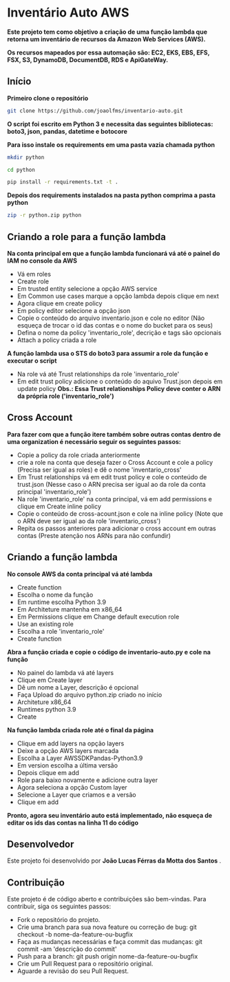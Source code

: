 # Inventário Auto AWS

**Este projeto tem como objetivo a criação de uma função lambda que retorna um inventário de recursos da Amazon Web Services (AWS).** 

**Os recursos mapeados por essa automação são: EC2, EKS, EBS, EFS, FSX, S3, DynamoDB, DocumentDB, RDS e ApiGateWay.**

## Início

**Primeiro clone o repositório**

```bash
git clone https://github.com/joaolfms/inventario-auto.git
```

**O script foi escrito em Python 3 e necessita das seguintes bibliotecas: boto3, json, pandas, datetime e botocore**

**Para isso instale os requirements em uma pasta vazia chamada python**

```bash
mkdir python

cd python

pip install -r requirements.txt -t .
```

**Depois dos requirements instalados na pasta python comprima a pasta python**

```bash
zip -r python.zip python
```

## Criando a role para a função lambda

**Na conta principal em que a função lambda funcionará vá até o painel do IAM no console da AWS**

* Vá em roles
* Create role
* Em trusted entity selecione a opção AWS service
* Em Common use cases marque a opção lambda depois clique em next
* Agora clique em create policy
* Em policy editor selecione a opção json
* Copie o conteúdo do arquivo inventario.json e cole no editor (Não esqueça de trocar o id das contas e o nome do bucket para os seus)
* Defina o nome da policy 'inventario_role', decrição e tags são opcionais
* Attach a policy criada a role

**A função lambda usa o STS do boto3 para assumir a role da função e executar o script**

* Na role vá até Trust relationships da role 'inventario_role'
* Em edit trust policy adicione o conteúdo do aquivo Trust.json depois em update policy **Obs.: Essa Trust relationships Policy deve conter o ARN da própria role ('inventario_role')**

## Cross Account

**Para fazer com que a função itere também sobre outras contas dentro de uma organization é necessário seguir os seguintes passos:**

* Copie a policy da role criada anteriormente
* crie a role na conta que deseja fazer o Cross Account e cole a policy (Precisa ser igual as roles) e dê o nome 'inventario_cross'
* Em Trust relationships vá em edit trust policy e cole o conteúdo de trust.json (Nesse caso o ARN precisa ser igual ao da role da conta principal 'inventario_role')
* Na role 'inventario_role' na conta principal, vá em add permissions e clique em Create inline policy
* Copie o conteúdo de cross-acount.json e cole na inline policy (Note que o ARN deve ser igual ao da role 'inventario_cross')
* Repita os passos anteriores para adicionar o cross account em outras contas (Preste atenção nos ARNs para não confundir)

## Criando a função lambda

**No console AWS da conta principal vá até lambda**

* Create function
* Escolha o nome da função
* Em runtime escolha Python 3.9
* Em Architeture mantenha em x86_64
* Em Permissions clique em Change default execution role
* Use an existing role
* Escolha a role 'inventario_role'
* Create function

**Abra a função criada e copie o código de inventario-auto.py e cole na função**

* No painel do lambda vá até layers
* Clique em Create layer
* Dê um nome a Layer, descrição é opcional
* Faça Upload do arquivo python.zip criado no início
* Architeture x86_64
* Runtimes python 3.9
* Create

**Na função lambda criada role até o final da página**

* Clique em add layers na opção layers
* Deixe a opção AWS layers marcada
* Escolha a Layer AWSSDKPandas-Python3.9
* Em version escolha a última versão
* Depois clique em add
* Role para baixo novamente e adicione outra layer
* Agora seleciona a opção Custom layer
* Selecione a Layer que criamos e a versão
* Clique em add

**Pronto, agora seu inventário auto está implementado, não esqueça de editar os ids das contas na linha 11 do código**

## Desenvolvedor

Este projeto foi desenvolvido por  **João Lucas Férras da Motta dos Santos** .

## Contribuição

Este projeto é de código aberto e contribuições são bem-vindas. Para contribuir, siga os seguintes passos:

* Fork o repositório do projeto.
* Crie uma branch para sua nova feature ou correção de bug: git checkout -b nome-da-feature-ou-bugfix
* Faça as mudanças necessárias e faça commit das mudanças: git commit -am 'descrição do commit'
* Push para a branch: git push origin nome-da-feature-ou-bugfix
* Crie um Pull Request para o repositório original.
* Aguarde a revisão do seu Pull Request.
